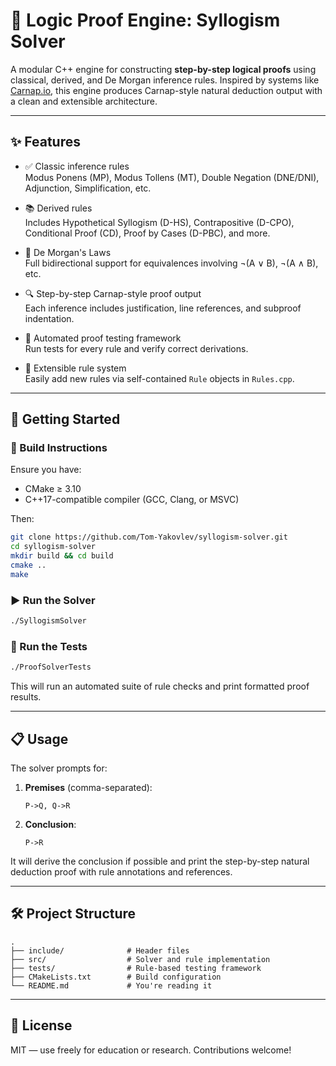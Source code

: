 # 🧠 Logic Proof Engine: Syllogism Solver

A modular C++ engine for constructing **step-by-step logical proofs** using classical, derived, and De Morgan inference rules. Inspired by systems like [Carnap.io](https://carnap.io/), this engine produces Carnap-style natural deduction output with a clean and extensible architecture.

---

## ✨ Features

- ✅ Classic inference rules  
  Modus Ponens (MP), Modus Tollens (MT), Double Negation (DNE/DNI), Adjunction, Simplification, etc.

- 📚 Derived rules  
  Includes Hypothetical Syllogism (D-HS), Contrapositive (D-CPO), Conditional Proof (CD), Proof by Cases (D-PBC), and more.

- 🔁 De Morgan's Laws  
  Full bidirectional support for equivalences involving ¬(A ∨ B), ¬(A ∧ B), etc.

- 🔍 Step-by-step Carnap-style proof output  
  Each inference includes justification, line references, and subproof indentation.

- 🧪 Automated proof testing framework  
  Run tests for every rule and verify correct derivations.

- 🧩 Extensible rule system  
  Easily add new rules via self-contained `Rule` objects in `Rules.cpp`.

---

## 🚀 Getting Started

### 🔧 Build Instructions

Ensure you have:

- CMake ≥ 3.10
- C++17-compatible compiler (GCC, Clang, or MSVC)

Then:

```bash
git clone https://github.com/Tom-Yakovlev/syllogism-solver.git
cd syllogism-solver
mkdir build && cd build
cmake ..
make
```

### ▶️ Run the Solver

```bash
./SyllogismSolver
```

### 🧪 Run the Tests

```bash
./ProofSolverTests
```

This will run an automated suite of rule checks and print formatted proof results.

---

## 📋 Usage

The solver prompts for:

1. **Premises** (comma-separated):
   ```
   P->Q, Q->R
   ```

2. **Conclusion**:
   ```
   P->R
   ```

It will derive the conclusion if possible and print the step-by-step natural deduction proof with rule annotations and references.

---

## 🛠 Project Structure

```
.
├── include/              # Header files
├── src/                  # Solver and rule implementation
├── tests/                # Rule-based testing framework
├── CMakeLists.txt        # Build configuration
└── README.md             # You're reading it
```

---

## 📌 License

MIT — use freely for education or research. Contributions welcome!

